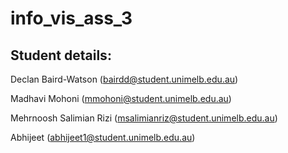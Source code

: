 # info_vis_ass_3
## Student details: 

Declan Baird-Watson (bairdd@student.unimelb.edu.au)

Madhavi Mohoni (mmohoni@student.unimelb.edu.au)

Mehrnoosh Salimian Rizi (msalimianriz@student.unimelb.edu.au)

Abhijeet (abhijeet1@student.unimelb.edu.au)
